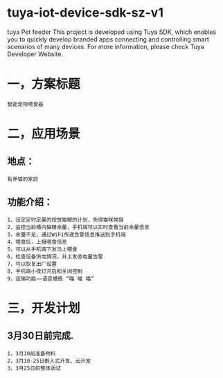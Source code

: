 # tuya-iot-device-sdk-sz-v1
tuya Pet feeder
This project is developed using Tuya SDK, which enables you to quickly develop branded apps connecting and controlling smart scenarios of many devices.         For more information, please check Tuya Developer Website.

一，方案标题
==

    智能宠物喂食器
    
二，应用场景
==

  地点：
  --
    有养猫的家庭
    
  功能介绍：
  --
    1，设定定时定量的投放猫粮的计划，免得猫咪挨饿
    2，监控当前桶内猫粮余量，手机端可以实时查看当前余量信息
    3，余量不足，通过WiFi传递告警信息推送到手机端
    4，喂食后，上报喂食信息
    5，可以从手机端下发马上喂食
    6，检查设备供电情况，并上发低电量告警
    7，可以恢复出厂设置
    8，手机端小夜灯开启和关闭控制
    9，逗猫功能——语音播报 “喵 喵 喵”
    
三，开发计划
==

  3月30日前完成.
  --
    1，3月10前准备物料 
    2，3月10-25日嵌入式开发、云开发 
    3，3月25日前整体调试 
 
